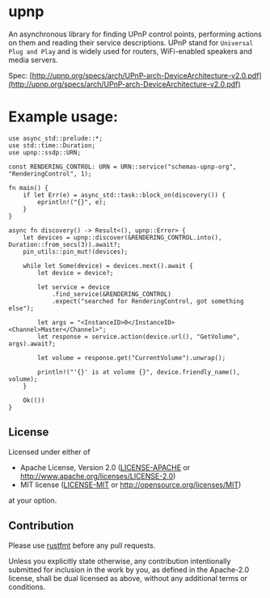 # upnp
An asynchronous library for finding UPnP control points, performing actions on them
and reading their service descriptions.
UPnP stand for `Universal Plug and Play` and is widely used for routers, WiFi-enabled speakers
and media servers.

Spec:
[http://upnp.org/specs/arch/UPnP-arch-DeviceArchitecture-v2.0.pdf](http://upnp.org/specs/arch/UPnP-arch-DeviceArchitecture-v2.0.pdf)

# Example usage:
```rust,no_run
use async_std::prelude::*;
use std::time::Duration;
use upnp::ssdp::URN;

const RENDERING_CONTROL: URN = URN::service("schemas-upnp-org", "RenderingControl", 1);

fn main() {
    if let Err(e) = async_std::task::block_on(discovery()) {
        eprintln!("{}", e);
    }
}

async fn discovery() -> Result<(), upnp::Error> {
    let devices = upnp::discover(&RENDERING_CONTROL.into(), Duration::from_secs(3)).await?;
    pin_utils::pin_mut!(devices);

    while let Some(device) = devices.next().await {
        let device = device?;

        let service = device
            .find_service(&RENDERING_CONTROL)
            .expect("searched for RenderingControl, got something else");

        let args = "<InstanceID>0</InstanceID><Channel>Master</Channel>";
        let response = service.action(device.url(), "GetVolume", args).await?;

        let volume = response.get("CurrentVolume").unwrap();

        println!("'{}' is at volume {}", device.friendly_name(), volume);
    }

    Ok(())
}
```

License
-------

Licensed under either of

 * Apache License, Version 2.0 ([LICENSE-APACHE](LICENSE-APACHE) or http://www.apache.org/licenses/LICENSE-2.0)
 * MIT license ([LICENSE-MIT](LICENSE-MIT) or http://opensource.org/licenses/MIT)

at your option.

Contribution
------------

Please use [rustfmt](https://github.com/rust-lang/rustfmt) before any pull requests.

Unless you explicitly state otherwise, any contribution intentionally submitted
for inclusion in the work by you, as defined in the Apache-2.0 license, shall be dual licensed as above, without any
additional terms or conditions.
